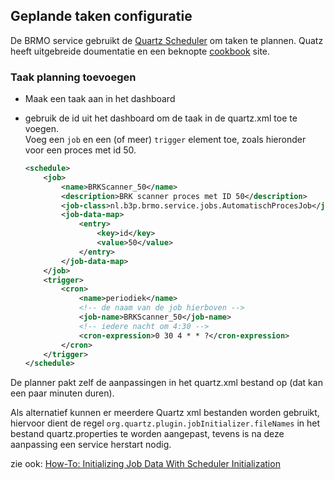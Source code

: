 ## Geplande taken configuratie

De BRMO service gebruikt de [Quartz Scheduler](http://quartz-scheduler.org/) om taken te plannen.
Quatz heeft uitgebreide doumentatie en een beknopte [cookbook](http://quartz-scheduler.org/documentation/quartz-2.x/cookbook/) site.


### Taak planning toevoegen

  - Maak een taak aan in het dashboard
  - gebruik de id uit het dashboard om de taak in de quartz.xml toe te voegen.    
    Voeg een `job` en een (of meer) `trigger` element toe, zoals hieronder voor een proces met id 50.
    
    ```xml
    <schedule>
        <job>
            <name>BRKScanner_50</name>
            <description>BRK scanner proces met ID 50</description>
            <job-class>nl.b3p.brmo.service.jobs.AutomatischProcesJob</job-class>
            <job-data-map>
                <entry>
                    <key>id</key>
                    <value>50</value>
                </entry>
            </job-data-map>
        </job>
        <trigger>
            <cron>
                <name>periodiek</name>
                <!-- de naam van de job hierboven -->
                <job-name>BRKScanner_50</job-name>
                <!-- iedere nacht om 4:30 -->
                <cron-expression>0 30 4 * * ?</cron-expression>
            </cron>
        </trigger>
    </schedule>
    ```

De planner pakt zelf de aanpassingen in het quartz.xml bestand op (dat kan een paar minuten duren).

Als alternatief kunnen er meerdere Quartz xml bestanden worden gebruikt, hiervoor 
dient de regel `org.quartz.plugin.jobInitializer.fileNames` in het bestand quartz.properties
te worden aangepast, tevens is na deze aanpassing een service herstart nodig.

zie ook: [How-To: Initializing Job Data With Scheduler Initialization](http://quartz-scheduler.org/documentation/quartz-2.x/cookbook/JobInitPlugin)
